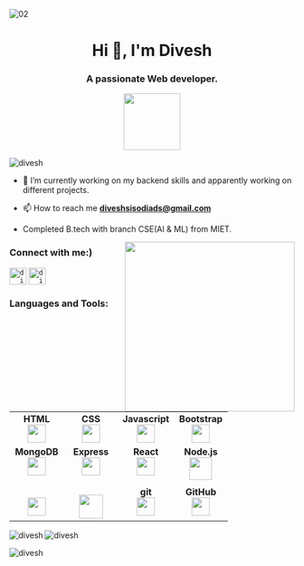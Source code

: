 ![02](https://images.unsplash.com/photo-1517694712202-14dd9538aa97?ixlib=rb-4.0.3&ixid=MnwxMjA3fDB8MHxwaG90by1wYWdlfHx8fGVufDB8fHx8&auto=format&fit=crop&w=1170&q=80)

<h1 align="center">Hi 👋, I'm Divesh</h1>
<h3 align="center">A passionate Web developer. </h3>
<div id="header" align="center">
  <img src="https://i.pinimg.com/originals/e7/26/c7/e726c74ac081eed50feee1433d12c998.gif" width="100"/>
</div>

<p align="left"> <img src="https://komarev.com/ghpvc/?username=Divesh-Suryavanshi&label=Profile%20views&color=0e75b6&style=flat" alt="divesh" /> </p>



- 🔭 I’m currently working on my backend skills and apparently working on different projects.

- 📫 How to reach me **diveshsisodiads@gmail.com**

- Completed B.tech with branch CSE(AI & ML) from MIET.
<div id="header" >
  <img align="right" src="https://res.cloudinary.com/practicaldev/image/fetch/s--2bZIjPGC--/c_limit%2Cf_auto%2Cfl_progressive%2Cq_66%2Cw_880/https://dev-to-uploads.s3.amazonaws.com/i/d4tvukbt5mra37cvwklk.gif" width="300"/>
</div>
<h3 align="left">Connect with me:)</h3>
<p align="left">

<code><a href="https://www.linkedin.com/in/divesh-shishodiya/" target="blank"><img align="center" src="https://upload.wikimedia.org/wikipedia/commons/thumb/8/81/LinkedIn_icon.svg/2048px-LinkedIn_icon.svg.png" alt="divesh" height="30" width="30" /></a></code>
<code><a href="https://www.hackerrank.com/diveshsisodiads" target="blank"><img align="center" src="https://images.g2crowd.com/uploads/product/image/social_landscape/social_landscape_dc8855248a4baee3ab92e3b9bf5273af/hackerrank-for-developers.png" alt="divesh" height="30" width="30" /></a></code>
</p>

<h3 align="left">Languages and Tools:</h3>
<table width="320px">
  <tbody>
    <tr
    <tr valign="top">
      <td width="80px" align="center">
        <span><strong>HTML</strong></span><br>
        <a href="https://www.w3.org/html/" target="_blank" rel="noreferrer">
        <img height="32" src="https://cdn.jsdelivr.net/gh/devicons/devicon/icons/html5/html5-original.svg"></a>
      </td>
      <td width="80px" align="center">
        <span><strong>CSS</strong></span><br>
        <a href="https://www.w3schools.com/css/" target="_blank" rel="noreferrer">
        <img height="32px" src="https://cdn.jsdelivr.net/gh/devicons/devicon/icons/css3/css3-original.svg"></a>
      </td>
      <td width="80px" align="center">
        <span><strong>Javascript</strong></span><br>
        <a href="https://developer.mozilla.org/en-US/docs/Web/JavaScript" target="_blank" rel="noreferrer">
        <img height="32px" src="https://upload.wikimedia.org/wikipedia/commons/thumb/d/d4/Javascript-shield.svg/1200px-Javascript-shield.svg.png"></a>
      </td>
      <td width="80px" align="center">
        <span><strong>Bootstrap</strong></span><br>
         <a href="https://getbootstrap.com" target="_blank" rel="noreferrer">
        <img height="32" src="https://upload.wikimedia.org/wikipedia/commons/thumb/b/b2/Bootstrap_logo.svg/1280px-Bootstrap_logo.svg.png"></a>
      </td>
    </tr>
    <tr valign="top">
      <td width="80px" align="center">
        <span><strong>MongoDB</strong></span><br>
        <a href="https://www.mongodb.com/" target="_blank" rel="noreferrer">
        <img height="32px" src="https://cdn.jsdelivr.net/gh/devicons/devicon/icons/mongodb/mongodb-original-wordmark.svg"></a>
      </td>
      <td width="80px" align="center">
        <span><strong>Express</strong></span><br>
        <a href="https://expressjs.com/" target="_blank" rel="noreferrer">
        <img height="32px" src="https://cdn.jsdelivr.net/gh/devicons/devicon/icons/express/express-original-wordmark.svg"></a>
      </td>
      <td width="80px" align="center">
        <span><strong>React</strong></span><br>
          <a href="https://reactjs.org/" target="_blank" rel="noreferrer">
        <img height="32px" src="https://upload.wikimedia.org/wikipedia/commons/thumb/a/a7/React-icon.svg/2300px-React-icon.svg.png"></a>
      </td>
      <td width="80px" align="center">
        <span><strong>Node.js</strong></span><br>
        <a href="https://nodejs.org/en" target="_blank" rel="noreferrer">
        <img width="40px" src="https://cdn.jsdelivr.net/gh/devicons/devicon/icons/nodejs/nodejs-original-wordmark.svg"></a>
      </td>
    </tr>
    <tr>
      <td width="80px" align="center">
        <span><strong></strong></span><br>
        <a href="https://www.mysql.com/" target="_blank" rel="noreferrer">
        <img height="32px" src="https://upload.wikimedia.org/wikipedia/commons/thumb/0/0a/MySQL_textlogo.svg/2560px-MySQL_textlogo.svg.png"></a>
      </td>
      <td width="80px" align="center">
        <span><strong></strong></span><br>
        <a href="https://cplusplus.com/" target="_blank" rel="noreferrer">
          <img height="42px" src="https://cdn.jsdelivr.net/gh/devicons/devicon/icons/cplusplus/cplusplus-original.svg">
        </a>
      </td>
      <td width="80px" align="center">
        <span>
          <strong>
            git
          </strong>
        </span>
        <br>
        <a href="https://git-scm.com/" target="_blank" rel="noreferrer">
          <img height="32px" src="https://cdn.jsdelivr.net/gh/devicons/devicon/icons/git/git-plain.svg">
        </a>
      </td>
      <td width="80px" align="center">
        <span><strong>GitHub</strong></span><br>
        <a href="https://github.com/divesh" target="_blank" rel="noreferrer">
          <img height="32px" src="https://cdn.jsdelivr.net/gh/devicons/devicon/icons/github/github-original.svg">
        </a>
      </td>
    </tr>
  </tbody> 
</table>

<p><img align="left" src="https://github-readme-stats.vercel.app/api/top-langs?username=Divesh-Suryavanshi&show_icons=true&locale=en&layout=compact&show_icons=true&theme=radical" alt="divesh" /></p>

<p>&nbsp;<img align="left" src="https://github-readme-stats.vercel.app/api?username=Divesh-Suryavanshi&show_icons=true&locale=en&show_icons=true&theme=radical" alt="divesh" /></p>

<p><img align="center" src="https://github-readme-streak-stats.herokuapp.com/?user=Divesh-Suryavanshi&&show_icons=true&theme=radical" alt="divesh" /></p>
